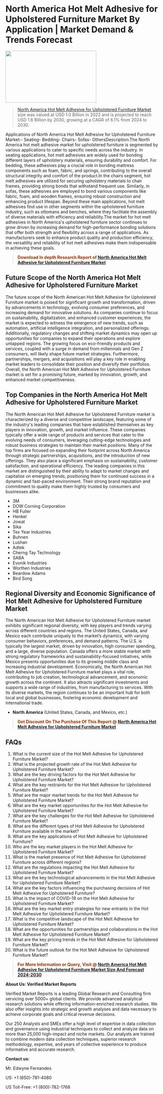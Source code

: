 <p><h1>North America Hot Melt Adhesive for Upholstered Furniture Market By Application | Market Demand & Trends Forecast</h1><p><img class="aligncenter size-medium wp-image-105565" src="https://ffe5etoiles.com/wp-content/uploads/2025/01/MST7-300x171.png" alt="" width="300" height="171" /></p><blockquote><p><a href="https://www.verifiedmarketreports.com/download-sample/?rid=501272&utm_source=Github-NA&utm_medium=377" target="_blank">North America Hot Melt Adhesive for Upholstered Furniture Market</a> size was valued at USD 1.0 Billion in 2022 and is projected to reach USD 1.6 Billion by 2030, growing at a CAGR of 6.1% from 2024 to 2030.</p></blockquote>Applications of North America Hot Melt Adhesive for Upholstered Furniture Market:- Seating- Bedding- Chairs- Sofas- OthersDescription:The North America hot melt adhesive market for upholstered furniture is segmented by various applications to cater to specific needs across the industry. In seating applications, hot melt adhesives are widely used for bonding different layers of upholstery materials, ensuring durability and comfort. For bedding, these adhesives play a crucial role in bonding mattress components such as foam, fabric, and springs, contributing to the overall structural integrity and comfort of the product.In the chairs segment, hot melt adhesives are utilized for securing upholstery materials to chair frames, providing strong bonds that withstand frequent use. Similarly, in sofas, these adhesives are employed to bond various components like fabric, foam, and wooden frames, ensuring robust construction and enhancing product lifespan. Beyond these main applications, hot melt adhesives find use in other segments within the upholstered furniture industry, such as ottomans and benches, where they facilitate the assembly of diverse materials with efficiency and reliability.The market for hot melt adhesives in North America's upholstered furniture sector continues to grow driven by increasing demand for high-performance bonding solutions that offer both strength and flexibility across a range of applications. As manufacturers seek to enhance product quality and production efficiency, the versatility and reliability of hot melt adhesives make them indispensable in achieving these goals.</p><blockquote><p><span style="color: #993300;"><strong>Download In depth Research Report of <a href="https://www.verifiedmarketreports.com/download-sample/?rid=501272&utm_source=Github-NA&utm_medium=377">North America Hot Melt Adhesive for Upholstered Furniture Market</a></strong></span></p></blockquote><h2>Future Scope of the North America Hot Melt Adhesive for Upholstered Furniture Market</h2><p>The future scope of the North American Hot Melt Adhesive for Upholstered Furniture market is poised for significant growth and transformation, driven by advancements in technology, evolving consumer preferences, and increasing demand for innovative solutions. As companies continue to focus on sustainability, digitalization, and enhanced customer experiences, the market is expected to witness the emergence of new trends, such as automation, artificial intelligence integration, and personalized offerings. Additionally, regulatory changes and shifting market dynamics may open up opportunities for companies to expand their operations and explore untapped regions. The growing focus on eco-friendly products and services, coupled with a surge in demand from millennials and Gen Z consumers, will likely shape future market strategies. Furthermore, partnerships, mergers, and acquisitions will play a key role in enabling market leaders to consolidate their position and diversify their portfolios. Overall, the North American Hot Melt Adhesive for Upholstered Furniture market is set for a promising future, marked by innovation, growth, and enhanced market competitiveness.</p><h2>Top Companies in the North America Hot Melt Adhesive for Upholstered Furniture Market</h2><p>The North American Hot Melt Adhesive for Upholstered Furniture market is characterized by a diverse and competitive landscape, featuring some of the industry's leading companies that have established themselves as key players in innovation, growth, and market influence. These companies typically offer a wide range of products and services that cater to the evolving needs of consumers, leveraging cutting-edge technologies and robust business strategies to maintain their market positions. Many of the top firms are focused on expanding their footprint across North America through strategic partnerships, acquisitions, and the introduction of new offerings. They also place a significant emphasis on sustainability, customer satisfaction, and operational efficiency. The leading companies in this market are distinguished by their ability to adapt to market changes and capitalize on emerging trends, positioning them for continued success in a dynamic and fast-paced environment. Their strong brand reputation and commitment to quality make them highly trusted by consumers and businesses alike.</p><p><ul><li>3M </li><li> DOW Corning Corporation </li><li> HB Fuller </li><li> Henkel </li><li> Jowat </li><li> Sika </li><li> Tex Year Industries </li><li> Buhnen </li><li> Lushan </li><li> Adtek </li><li> Cherng Tay Technology </li><li> SABA </li><li> Evonik Industries </li><li> Worthen Industries </li><li> Beardow Adams </li><li> Bird Song</li></ul></p><h2>Regional Diversity and Economic Significance of Hot Melt Adhesive for Upholstered Furniture Market</h2><p>The North American Hot Melt Adhesive for Upholstered Furniture market exhibits significant regional diversity, with key players and trends varying across different countries and regions. The United States, Canada, and Mexico each contribute uniquely to the market’s dynamics, with varying consumer behaviors, preferences, and demand patterns. The U.S. is typically the largest market, driven by innovation, high consumer spending, and a large, diverse population. Canada offers a more stable market with strong regulatory frameworks and sustainability-focused initiatives, while Mexico presents opportunities due to its growing middle class and increasing industrial development. Economically, the North American Hot Melt Adhesive for Upholstered Furniture market plays a vital role, contributing to job creation, technological advancement, and economic growth across the continent. It also attracts significant investments and supports a wide range of industries, from manufacturing to services. With its diverse markets, the region continues to be an important hub for both local and global businesses, fostering economic development and international trade.</p><ul> <li><strong>North America</strong> (United States, Canada, and Mexico, etc.)</li></ul><blockquote><p><span style="color: #993300;"><strong>Get Discount On The Purchase Of This Report @ <a href="https://www.verifiedmarketreports.com/ask-for-discount/?rid=501272&utm_source=Github-NA&utm_medium=377">North America Hot Melt Adhesive for Upholstered Furniture Market</a></strong></span></p></blockquote><h2>FAQs</h2><p><ol> <li>What is the current size of the Hot Melt Adhesive for Upholstered Furniture Market?</div><div></li> <li>What is the projected growth rate of the Hot Melt Adhesive for Upholstered Furniture Market?</div><div></li> <li>What are the key driving factors for the Hot Melt Adhesive for Upholstered Furniture Market?</div><div></li> <li>What are the key restraints for the Hot Melt Adhesive for Upholstered Furniture Market?</div><div></li> <li>What are the major market trends for the Hot Melt Adhesive for Upholstered Furniture Market?</div><div></li> <li>What are the key market opportunities for the Hot Melt Adhesive for Upholstered Furniture Market?</div><div></li> <li>What are the key challenges for the Hot Melt Adhesive for Upholstered Furniture Market?</div><div></li> <li>What are the different types of Hot Melt Adhesive for Upholstered Furniture available in the market?</div><div></li> <li>What are the key applications of Hot Melt Adhesive for Upholstered Furniture?</div><div></li> <li>Who are the key market players in the Hot Melt Adhesive for Upholstered Furniture Market?</div><div></li> <li>What is the market presence of Hot Melt Adhesive for Upholstered Furniture across different regions?</div><div></li> <li>What are the regulations impacting the Hot Melt Adhesive for Upholstered Furniture Market?</div><div></li> <li>What are the key technological advancements in the Hot Melt Adhesive for Upholstered Furniture Market?</div><div></li> <li>What are the key factors influencing the purchasing decisions of Hot Melt Adhesive for Upholstered Furniture?</div><div></li> <li>What is the impact of COVID-19 on the Hot Melt Adhesive for Upholstered Furniture Market?</div><div></li> <li>What are the key market entry strategies for new entrants in the Hot Melt Adhesive for Upholstered Furniture Market?</div><div></li> <li>What is the competitive landscape of the Hot Melt Adhesive for Upholstered Furniture Market?</div><div></li> <li>What are the opportunities for partnerships and collaborations in the Hot Melt Adhesive for Upholstered Furniture Market?</div><div></li> <li>What are the key pricing trends in the Hot Melt Adhesive for Upholstered Furniture Market?</div><div></li> <li>What is the future outlook for the Hot Melt Adhesive for Upholstered Furniture Market?</div><div></li></ol></p><blockquote><p><span style="color: #993300;"><strong>For More Information or Query, Visit @ <a href="https://www.verifiedmarketreports.com/product/hot-melt-adhesive-for-upholstered-furniture-market/">North America Hot Melt Adhesive for Upholstered Furniture Market Size And Forecast 2024-2030</a></strong></span></p></blockquote><p><strong>About Us: Verified Market Reports</strong></p><p>Verified Market Reports is a leading Global Research and Consulting firm servicing over 5000+ global clients. We provide advanced analytical research solutions while offering information-enriched research studies. We also offer insights into strategic and growth analyses and data necessary to achieve corporate goals and critical revenue decisions.</p><p>Our 250 Analysts and SMEs offer a high level of expertise in data collection and governance using industrial techniques to collect and analyze data on more than 25,000 high-impact and niche markets. Our analysts are trained to combine modern data collection techniques, superior research methodology, expertise, and years of collective experience to produce informative and accurate research.</p><p><strong>Contact us:</strong></p><p>Mr. Edwyne Fernandes</p><p>US: +1 (650)-781-4080</p><p>US Toll-Free: +1 (800)-782-1768</p>

